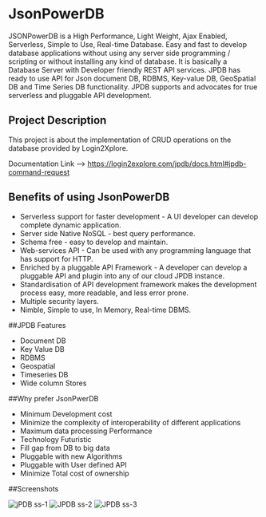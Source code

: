 # JsonPowerDB
JSONPowerDB is a High Performance, Light Weight, Ajax Enabled, Serverless, Simple to Use, Real-time Database. Easy and fast to develop database applications without using any server side programming / scripting or without installing any kind of database.
It is basically a Database Server with Developer friendly REST API services.
JPDB has ready to use API for Json document DB, RDBMS, Key-value DB, GeoSpatial DB and Time Series DB functionality. JPDB supports and advocates for true serverless and pluggable API development.

## Project Description
This project is about the implementation of CRUD operations on the database provided by Login2Xplore. 

Documentation Link --> https://login2explore.com/jpdb/docs.html#jpdb-command-request

## Benefits of using JsonPowerDB
* Serverless support for faster development - A UI developer can develop complete dynamic application.
* Server side Native NoSQL - best query performance.
* Schema free - easy to develop and maintain.
* Web-services API - Can be used with any programming language that has support for HTTP.
* Enriched by a pluggable API Framework - A developer can develop a pluggable API and plugin into any of our cloud JPDB instance.
* Standardisation of API development framework makes the development process easy, more readable, and less error prone.
* Multiple security layers.
* Nimble, Simple to use, In Memory, Real-time DBMS.

##JPDB Features
* Document DB
* Key Value DB
* RDBMS
* Geospatial
* Timeseries DB
* Wide column Stores

##Why prefer JsonPwerDB
* Minimum Development cost
* Minimize the complexity of interoperability of different applications
* Maximum data processing Performance
* Technology Futuristic
* Fill gap from DB to big data 
* Pluggable with new Algorithms 
* Pluggable with User defined API 
* Minimize Total cost of ownership


##Screenshots

![jPDB ss-1](https://user-images.githubusercontent.com/87162408/204097009-96385ee9-3058-43bb-ba6c-ae1bf0f1b94e.jpg)
![JPDB ss-2](https://user-images.githubusercontent.com/87162408/204097077-aed40219-b06d-4557-b752-18258f44c65c.jpg)
![JPDB ss-3](https://user-images.githubusercontent.com/87162408/204097086-d971effc-f4b3-45cc-9733-124de56fdabd.jpg)
